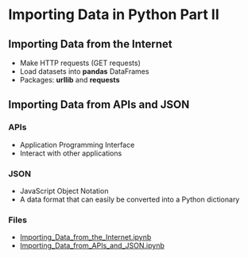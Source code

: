 # Importing Data in Python Part II

## Importing Data from the Internet

* Make HTTP requests (GET requests)
* Load datasets into **pandas** DataFrames
* Packages: **urllib** and **requests**

## Importing Data from APIs and JSON

### APIs

* Application Programming Interface
* Interact with other applications

### JSON

* JavaScript Object Notation
* A data format that can easily be converted into a Python dictionary

### Files

* [Importing_Data_from_the_Internet.ipynb](https://github.com/Rion5/Python_Data_Science/blob/master/Importing_Data_in_Python_pt2/Importing_Data_from_the_Internet.ipynb)
* [Importing_Data_from_APIs_and_JSON.ipynb](https://github.com/Rion5/Python_Data_Science/blob/master/Importing_Data_in_Python_pt2/Importing_Data_from_APIs_and_JSON.ipynb)
